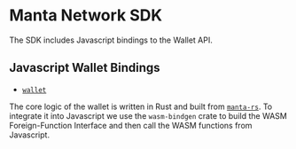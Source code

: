 # Manta Network SDK

The SDK includes Javascript bindings to the Wallet API.

## Javascript Wallet Bindings

- [`wallet`](wallet)

The core logic of the wallet is written in Rust and built from [`manta-rs`](https://github.com/manta-network/manta-rs). To integrate it into Javascript we use the `wasm-bindgen` crate to build the WASM Foreign-Function Interface and then call the WASM functions from Javascript. 
